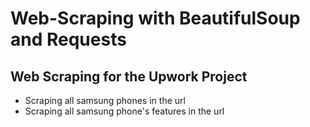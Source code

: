 # Web-Scraping with BeautifulSoup and Requests
## Web Scraping for the Upwork Project

- Scraping all samsung phones in the url
- Scraping all samsung phone's features in the url
